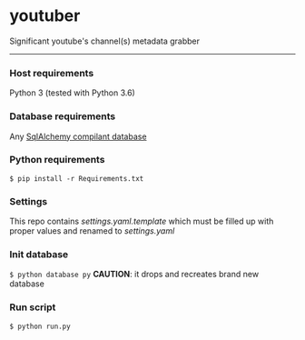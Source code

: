 # youtuber
Significant youtube's channel(s) metadata grabber

---

### Host requirements
Python 3 (tested with Python 3.6)

### Database requirements
Any [SqlAlchemy compilant database](https://docs.sqlalchemy.org/en/latest/dialects/index.html#included-dialects)

### Python requirements
`$ pip install -r Requirements.txt`

### Settings
This repo contains _settings.yaml.template_ which must be filled up with proper values and renamed to _settings.yaml_

### Init database
`$ python database py`
**CAUTION**: it drops and recreates brand new database

### Run script
`$ python run.py`